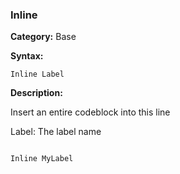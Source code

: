 ### Inline

**Category:**
Base

**Syntax:**

```scorpionengine
Inline Label
```

**Description:**

Insert an entire codeblock into this line

Label: The label name

```scorpionengine

Inline MyLabel

```
